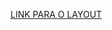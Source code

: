 [LINK PARA O LAYOUT](https://www.figma.com/file/GcYnAASx2nxlkRsSgzyGe5/Site-de-avalia%C3%A7%C3%A3o-de-filmes?type=design&node-id=0%3A1&mode=design&t=UhqsWvyFgIFAdmxU-1)
